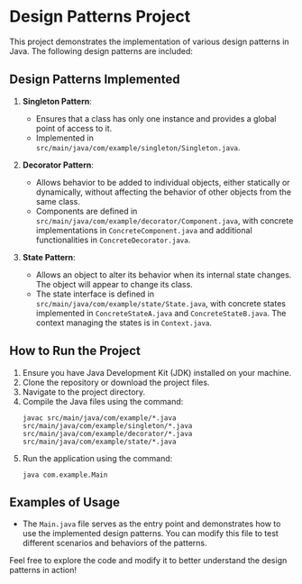 # Design Patterns Project

This project demonstrates the implementation of various design patterns in Java. The following design patterns are included:

## Design Patterns Implemented

1. **Singleton Pattern**: 
   - Ensures that a class has only one instance and provides a global point of access to it.
   - Implemented in `src/main/java/com/example/singleton/Singleton.java`.

2. **Decorator Pattern**: 
   - Allows behavior to be added to individual objects, either statically or dynamically, without affecting the behavior of other objects from the same class.
   - Components are defined in `src/main/java/com/example/decorator/Component.java`, with concrete implementations in `ConcreteComponent.java` and additional functionalities in `ConcreteDecorator.java`.

3. **State Pattern**: 
   - Allows an object to alter its behavior when its internal state changes. The object will appear to change its class.
   - The state interface is defined in `src/main/java/com/example/state/State.java`, with concrete states implemented in `ConcreteStateA.java` and `ConcreteStateB.java`. The context managing the states is in `Context.java`.

## How to Run the Project

1. Ensure you have Java Development Kit (JDK) installed on your machine.
2. Clone the repository or download the project files.
3. Navigate to the project directory.
4. Compile the Java files using the command:
   ```
   javac src/main/java/com/example/*.java src/main/java/com/example/singleton/*.java src/main/java/com/example/decorator/*.java src/main/java/com/example/state/*.java
   ```
5. Run the application using the command:
   ```
   java com.example.Main
   ```

## Examples of Usage

- The `Main.java` file serves as the entry point and demonstrates how to use the implemented design patterns. You can modify this file to test different scenarios and behaviors of the patterns.

Feel free to explore the code and modify it to better understand the design patterns in action!